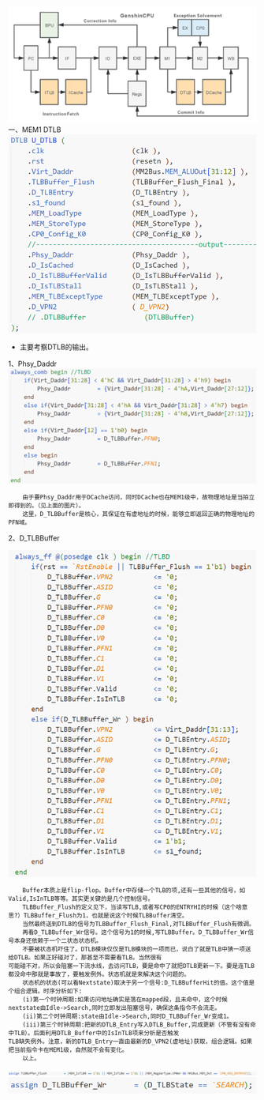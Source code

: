 ![七级流水线结构图.png](图片/七级流水线结构图.png)
一、MEM1 DTLB
![MEM1 DTLB.png](图片/MEM1%20DTLB.png)
- 主要考察DTLB的输出。

1、Phsy_Daddr
![Phsy_Daddr.png](图片/Phsy_Daddr.png)
```
    由于要Phsy_Daddr用于DCache访问，同时DCache也在MEM1级中，故物理地址是当拍立即得到的。（见上面的图片）。
    这里，D_TLBBuffer是核心，其保证在有虚地址的时候，能够立即返回正确的物理地址的PFN域。
```


2、D_TLBBuffer

![D_TLBBuffer.png](图片/D_TLBBuffer.png)
```
    Buffer本质上是flip-flop。Buffer中存储一个TLB的项,还有一些其他的信号，如Valid,IsInTLB等等。其实更关键的是几个控制信号。
    TLBBuffer_Flush的定义见下，当读写TLB,或者写CP0的ENTRYHI的时候（这个啥意思?）TLBBuffer_Flush为1，也就是说这个时候TLBBuffer清空。
    当然最终送到DTLB的信号为TLBBuffer_Flush_Final,对TLBBuffer_Flush有微调。
    再看D_TLBBuffer_Wr信号。这个信号为1的时候,写TLBBuffer。D_TLBBuffer_Wr信号本身还依赖于一个二状态状态机。
    不要被状态机吓住了。DTLB模块仅仅是TLB模块的一项而已，说白了就是TLB中猜一项送给DTLB。如果正好碰对了，那甚至不需要看TLB。当然很有
可能碰不对，所以会阻塞一下流水线，去访问TLB，要是命中了就把DTLB更新一下。要是连TLB都没命中那就是事故了，要触发例外。状态机就是来解决这个问题的。
    状态机的状态(可以看Nextstate)取决于另一个信号:D_TLBBufferHit的值。这个值是个组合逻辑。时序分析如下:
    (i)第一个时钟周期:如果访问地址确实是落在mapped段，且未命中，这个时候nextstate由Idle->Search,同时立即发出阻塞信号，确保这条指令不会流走。
    (ii)第二个时钟周期:state由Idle->Search,同时D_TLBBuffer_Wr变成1。
    (iii)第三个时钟周期:把新的DTLB_Entry写入DTLB_Buffer,完成更新（不管有没有命中TLB）。后面利用DTLB_Buffer中的IsInTLB项来分析是否触发
TLB缺失例外。注意，新的DTLB_Entry一直由最新的D_VPN2(虚地址)获取，组合逻辑。如果把当前指令卡在MEM1级，自然就不会有变化。
    以上。
```
![TLBBuffer_Flush.png](图片/TLBBuffer_Flush.png)
![D_TLBBuffer_Wr.png](图片/D_TLBBuffer_Wr.png)